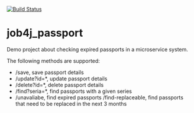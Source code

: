 [![Build Status](https://app.travis-ci.com/kalenikov/job4j_passport.svg?branch=master)](https://app.travis-ci.com/kalenikov/job4j_passport)

# job4j_passport

Demo project about checking expired passports in a microservice system.

The following methods are supported:

- /save, save passport details
- /update?id=*, update passport details
- /delete?id=*, delete passport details
- /find?seria=*, find passports with a given series
- /unavaliabe, find expired passports
 /find-replaceable, find passports that need to be replaced in the next 3 months
